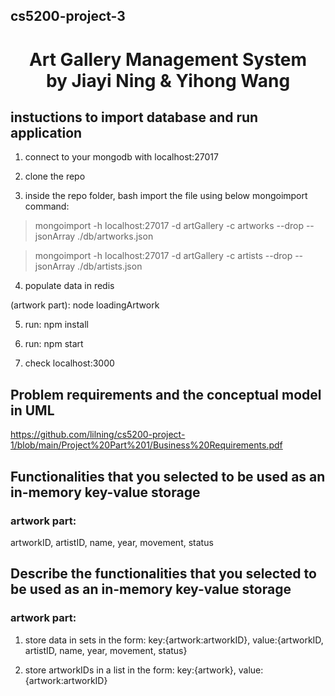 ## cs5200-project-3

<h1 align="center">Art Gallery Management System
  <br>
  by Jiayi Ning & Yihong Wang
  <br>
</h1>

## instuctions to import database and run application

1. connect to your mongodb with localhost:27017

2. clone the repo

3. inside the repo folder, bash import the file using below mongoimport command:

> mongoimport -h localhost:27017 -d artGallery -c artworks --drop --jsonArray ./db/artworks.json

> mongoimport -h localhost:27017 -d artGallery -c artists --drop --jsonArray ./db/artists.json

4. populate data in redis

(artwork part): node loadingArtwork

5. run: npm install

6. run: npm start

7. check localhost:3000

## Problem requirements and the conceptual model in UML

https://github.com/lilning/cs5200-project-1/blob/main/Project%20Part%201/Business%20Requirements.pdf

## Functionalities that you selected to be used as an in-memory key-value storage

### artwork part:

artworkID, artistID, name, year, movement, status

## Describe the functionalities that you selected to be used as an in-memory key-value storage

### artwork part:

1. store data in sets in the form: key:{artwork:artworkID}, value:{artworkID, artistID, name, year, movement, status}

2. store artworkIDs in a list in the form: key:{artwork}, value:{artwork:artworkID}
